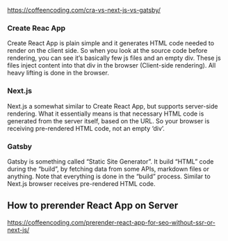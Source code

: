 

<https://coffeencoding.com/cra-vs-next-js-vs-gatsby/>

### Create Reac App
Create React App is plain simple and it generates HTML code needed to render on the client side. So when you look at the source code before rendering, you can see it’s basically few js files and an empty div. 
These js files inject content into that div in the browser (Client-side rendering). All heavy lifting is done in the browser.

### Next.js 
Next.js a somewhat similar to Create React App, but supports server-side rendering. What it essentially means is that necessary HTML code is generated from the server itself, based on the URL. 
So your browser is receiving pre-rendered HTML code, not an empty ‘div’.

### Gatsby
Gatsby is something called “Static Site Generator”. 
It build “HTML” code during the “build”, by fetching data from some APIs, markdown files or anything.
Note that everything is done in the “build” process. 
Similar to Next.js browser receives pre-rendered HTML code.

## How to prerender React App on Server
<https://coffeencoding.com/prerender-react-app-for-seo-without-ssr-or-next-js/>
